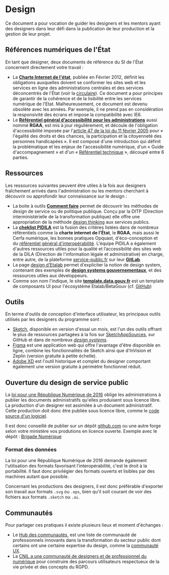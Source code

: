 # Design

Ce document a pour vocation de guider les designers et les mentors ayant des designers dans leur défi dans la publication de leur production et la gestion de leur projet.

## Références numériques de l'État

En tant que designer, deux documents de référence du SI de l'État concernent directement votre travail : 

- La **[Charte Internet de l'état](http://references.modernisation.gouv.fr/charte-internet-de-letat)**, publiée en Février 2012, définit les obligations auxquelles doivent se conformer les sites web et les services en ligne des administrations centrales et des services déconcentrés de l'État (voir la [circulaire](http://circulaire.legifrance.gouv.fr/pdf/2012/02/cir_34663.pdf)). Ce document a pour principes de garantir de la cohérence et de la lisibilité entre les services numérique de l'Etat. Malheureusement, ce document est devenu obsolète avec les années. Par exemple, il ne prend pas en considération la responsivité des écrans et impose la compatibilité avec IE6.
- Le **[Référentiel général d’accessibilité pour les administrations](http://references.modernisation.gouv.fr/rgaa-accessibilite/)** aussi nommé **RGAA**, est mis à jour régulièrement, et découle de l'obligation d'accessibilité imposée par l'[article 47 de la loi du 11 février 2005](https://www.legifrance.gouv.fr/affichTexteArticle.do?idArticle=LEGIARTI000037388867&cidTexte=LEGITEXT000006051257) pour « l'égalité des droits et des chances, la participation et la citoyenneté des personnes handicapées ». Il est composé d'une introduction qui définit la problématique et les enjeux de l'accessibilité numérique, d'un « Guide d'accompagnement » et d'un « [Référentiel technique](https://references.modernisation.gouv.fr/rgaa-accessibilite/criteres.html) », découpé entre 6 parties.

## Ressources

Les ressources suivantes peuvent être utiles à la fois aux designers fraîchement arrivés dans l'administration ou les mentors cherchant à découvrir ou approfondir leur connaissance sur le design :

- La boite à outils **[Comment faire](http://comment-faire.modernisation.gouv.fr/)**  permet de découvrir les méthodes de design de service ou de politique publique. Conçu par la DITP (Direction interministérielle de la transformation publique) elle offre une appropriation de la méthode [design thinking](http://comment-faire.modernisation.gouv.fr/demarche-design/) aux services publics.
- La **[cheklist PIDILA](https://pidila.gitlab.io/checklist-pidila)** est la fusion des critères listées dans de nombreux référentiels comme la **charte internet de l'État**, le **RGAA**, mais aussi le Cerfa numérique, les bonnes pratiques Opquast, d'éco-conception et du [référentiel général d'interopérabilité](http://references.modernisation.gouv.fr/interoperabilite). L'équipe PIDILA a également d'autres ressources utiles pour la qualité et l’accessibilité des sites web de la DILA (Direction de l'information légale et administrative) en charge, entre autre, de la plateforme [service-public.fr](https://www.service-public.fr/) sur leur **[GitLab](https://pidila.gitlab.io/)**.
- La page [design d’Etalab](https://etalab.github.io/etalab/design.html) permet d'expliciter la notion de design system, contenant des exemples de **[design systems gouvernementaux](https://github.com/entrepreneur-interet-general/design-system#exemples-de-design-systems)**, et des ressources utiles aux développeurs.
- Comme son nom l'indique, le site **[template.data.gouv.fr](https://template.data.gouv.fr/)** est un template de composants UI pour l'écosystème Etalab/BetaGouv (cf. [GitHub](http://github.com/etalab/template.data.gouv.fr))

## Outils

En terme d'outils de conception d'interface utilisateur, les principaux outils utilisés par les designers du programme sont :

- [Sketch](https://www.sketch.com/), disponible en version d'essai un mois, est l'un des outils offrant le plus de ressources partagées à la fois sur [SketchAppSources](https://www.sketchappsources.com/), sur GitHub et dans de nombreux *[design systems](https://github.com/entrepreneur-interet-general/design-system)*.
- [Figma](https://www.figma.com/) est une application web qui offre l'avantage d'être disponible en ligne, combine les fonctionnalités de Sketch ainsi que d'InVision et Zeplin (version gratuite à petite échelle).
- [Adobe XD](https://www.adobe.com/fr/products/xd.html) est l'outil historique et complet du designer comportant également une version gratuite à périmètre fonctionnel réduit.

## Ouverture du design de service public

La [loi pour une République Numérique de 2016](https://www.legifrance.gouv.fr/affichCodeArticle.do?cidTexte=LEGITEXT000031366350&idArticle=LEGIARTI000031367689&dateTexte=&categorieLien=cid) oblige les administrations à publier les documents administratifs qu'elles produisent sous licence libre. La production d'un designer est assimilée à un document administratif. Cette production doit donc être publiée sous licence libre, comme le [code source d'un logiciel](./opensource.md).

Il est donc conseillé de publier sur un dépôt [github.com](https://github.com/) ou une autre forge selon votre ministère vos produtions en licence ouverte. Exemple avec le dépôt : [Brigade Numérique](https://github.com/entrepreneur-interet-general/brigade-numerique)

### Format des données

La loi pour une République Numérique de 2016 demande également l'utilisation des formats favorisant l'interopérabilité, c'est le droit à la portabilité. Il faut donc privilégier des formats ouverts et lisibles par des machines autant que possible.

Concernant les productions des designers, il est donc préférable d'exporter son travail aux formats `.svg` ou `.eps`, bien qu'il soit courant de voir des fichiers aux formats `.sketch` ou `.ai`.

## Communautés 

Pour partager ces pratiques il existe plusieurs lieux et moment d'échanges : 
- Le [Hub des communautés](https://www.modernisation.gouv.fr/le-hub-des-communautes), est une liste de communauté de professionnels innovants dans la transformation du secteur public dont certains ont une certaine expertise du design, comme la [communauté UX](https://www.numerique.gouv.fr/actualites/rejoignez-la-communaute-ux-services-publics-en-ligne/).
- La [CNIL a une communauté de designers et de professionnel du numérique](https://design.cnil.fr/) pour construire des parcours utilisateurs respectueux de la vie privée et des concepts du RGPD.
